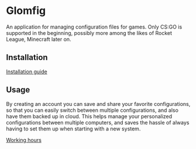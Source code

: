# Glomfig

An application for managing configuration files for games. Only CS:GO is supported in the beginning, possibly more among the likes of Rocket League, Minecraft later on.

## Installation

[Installation guide](docs/installation.md)

## Usage

By creating an account you can save and share your favorite configurations, so that you can easily switch between multiple configurations, and also have them backed up in cloud. This helps manage your personalized configurations between multiple computers, and saves the hassle of always having to set them up when starting with a new system.

[Working hours](docs/working-hours.md)
